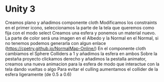 # Unity 3
Creamos plano y añadimos componente cloth
Modificamos los constraints en el primer icono, seleccionamos la parte de la tela que queremos como fija con el modo select
Creamos una esfera y ponemos un material nuevo. La parte de color será una imagen en el Albedo y la Normal en el Normal, si no tenemos podemos generarla con algun enlace (https://cpetry.github.io/NormalMap-Online/)
En el componente cloth cambiamos el Sphere Colliders a 1 y añadimos la esfera en ambos
Sobre la pestaña proyecto clickamos derecho y añadimos la pestalla animator, creamos una nueva animacion para la esfera de modo que interactue con la tela dando vueltas o algo
Para evitar el culling aumentamos el collider de la esfera ligeramente (de 0.5 a 0.6)
